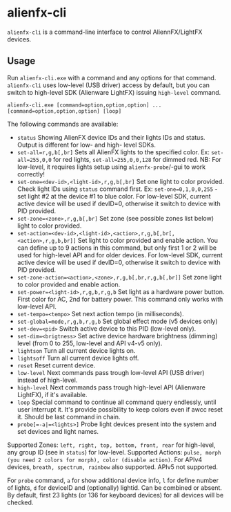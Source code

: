 # alienfx-cli 

`alienfx-cli` is a command-line interface to control AliennFX/LightFX devices.

## Usage

Run `alienfx-cli.exe` with a command and any options for that command. `alienfx-cli` uses low-level (USB driver) access by default, but you can switch to high-level SDK (Alienware LightFX) issuing `high-level` command. 
```
alienfx-cli.exe [command=option,option,option] ... [command=option,option,option] [loop]
```
The following commands are available:
- `status` Showing AlienFX device IDs and their lights IDs and status. Output is different for low- and high- level SDKs.
- `set-all=r,g,b[,br]` Sets all AlienFX lights to the specified color. Ex: `set-all=255,0,0` for red lights, `set-all=255,0,0,128` for dimmed red. NB: For low-level, it requires lights setup using `alienfx-probe`/-gui to work correctly!
- `set-one=<dev-id>,<light-id>,r,g,b[,br]` Set one light to color provided. Check light IDs using `status` command first. Ex: `set-one=0,1,0,0,255` - set light #2 at the device #1 to blue color. For low-level SDK, current active device will be used if devID=0, otherwise it switch to device with PID provided.
- `set-zone=<zone>,r,g,b[,br]` Set zone (see possible zones list below) light to color provided.
- `set-action=<dev-id>,<light-id>,<action>,r,g,b[,br[,<action>,r,g,b,br]]` Set light to color provided and enable action. You can define up to 9 actions in this command, but only first 1 or 2 will be used for high-level API and for older devices. For low-level SDK, current active device will be used if devID=0, otherwise it switch to device with PID provided.
- `set-zone-action=<action>,<zone>,r,g,b[,br,r,g,b[,br]]` Set zone light to color provided and enable action.
- `set-power=<light-id>,r,g,b,r,g,b` Set light as a hardware power button. First color for AC, 2nd for battery power. This command only works with low-level API.
- `set-tempo=<tempo>` Set next action tempo (in milliseconds).
- `set-global=mode,r,g,b,r,g,b` Set global effect mode (v5 devices only)
- `set-dev=<pid>` Switch active device to this PID (low-level only).
- `set-dim=<brigtness>` Set active device hardware brightness (dimming) level (from 0 to 255, low-level and API v4-v5 only).
- `lightson` Turn all current device lights on.
- `lightsoff` Turn all current device lights off.
- `reset` Reset current device.
- `low-level` Next commands pass trough low-level API (USB driver) instead of high-level.
- `high-level` Next commands pass trough high-level API (Alienware LightFX), if it's available.
- `loop` Special command to continue all command query endlessly, until user interrupt it. It's provide possibility to keep colors even if awcc reset it. Should be last command in chain.
- `probe[=-a|=<lights>]` Probe light devices present into the system and set devices and light names.

Supported Zones: `left, right, top, bottom, front, rear` for high-level, any group ID (see in `status`) for low-level. 
Supported Actions: `pulse, morph (you need 2 colors for morph), color (disable action)`. For APIv4 devices, `breath, spectrum, rainbow` also supported. APIv5 not supported.

For `probe` command, `a` for show additional device info, `l` for define number of lights, `d` for deviceID and (optionally) lightid. Can be combined or absent.  
By default, first 23 lights (or 136 for keyboard devices) for all devices will be checked.
